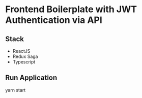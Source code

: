 # Frontend Boilerplate with JWT Authentication via API

## Stack
- ReactJS
- Redux Saga
- Typescript

## Run Application

yarn start